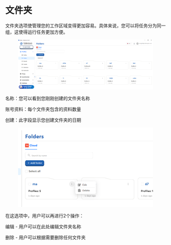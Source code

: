 # 文件夹

文件夹选项使管理您的工作区域变得更加容易。具体来说，您可以将任务分为同一组，这使得运行任务更加方便。

<figure><img src="../.gitbook/assets/image (1) (1) (1) (1).png" alt=""><figcaption></figcaption></figure>

名称：您可以看到您刚刚创建的文件夹名称

账号资料：每个文件夹包含的资料数量

创建：此字段显示您创建文件夹的日期



<figure><img src="../.gitbook/assets/image (122) (1).png" alt=""><figcaption></figcaption></figure>

在这选项中，用户可以再进行2个操作：&#x20;

编辑 - 用户可以在此处编辑文件夹名称

删除 - 用户可以根据需要删除任何文件夹
